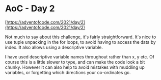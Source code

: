 # AoC - Day 2

[https://adventofcode.com/2021/day/2](https://adventofcode.com/2021/day/2)

Not much to say about this challenge, it's fairly straightforward. It's nice to use tuple unpacking in the for loops, to avoid having to access the data by index.  It also allows using a descriptive variable.

I have used descriptive variable names throughout rather than x, y etc. Of course this is a little slower to type, and can make the code look a bit chunky.  However it can also help to avoid mistakes with muddling up variables, or forgetting which directions your co-ordinates go.

